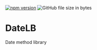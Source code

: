 [![npm version](https://badge.fury.io/js/datelb.svg)](https://badge.fury.io/js/datelb)
![GitHub file size in bytes](https://img.shields.io/github/size/Smerly/DateLB)

# DateLB

Date method library
